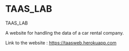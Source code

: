 # TAAS_LAB
TAAS_LAB

A website for handling the data of a car rental company.

Link to the website : https://taasweb.herokuapp.com
